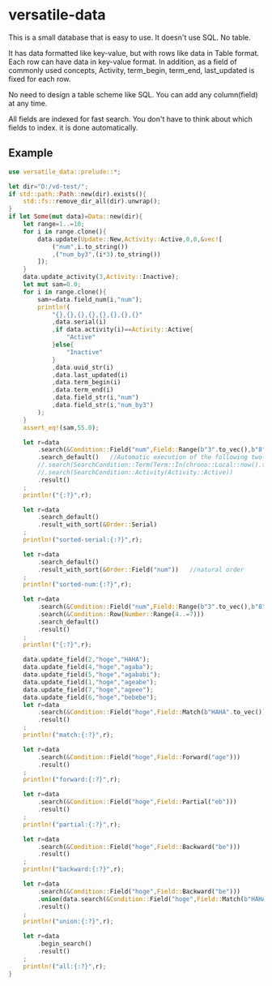 # versatile-data

This is a small database that is easy to use.
It doesn't use SQL.
No table.

It has data formatted like key-value, but with rows like data in Table format. Each row can have data in key-value format.
In addition, as a field of commonly used concepts,
Activity, term_begin, term_end, last_updated
is fixed for each row.

No need to design a table scheme like SQL.
You can add any column(field) at any time.

All fields are indexed for fast search.
You don't have to think about which fields to index. it is done automatically.

## Example

```rust
use versatile_data::prelude::*;

let dir="D:/vd-test/";
if std::path::Path::new(dir).exists(){
    std::fs::remove_dir_all(dir).unwrap();
}
if let Some(mut data)=Data::new(dir){
    let range=1..=10;
    for i in range.clone(){
        data.update(Update::New,Activity::Active,0,0,&vec![
            ("num",i.to_string())
            ,("num_by3",(i*3).to_string())
        ]);
    }
    data.update_activity(3,Activity::Inactive);
    let mut sam=0.0;
    for i in range.clone(){
        sam+=data.field_num(i,"num");
        println!(
            "{},{},{},{},{},{},{},{}"
            ,data.serial(i)
            ,if data.activity(i)==Activity::Active{
                "Active"
            }else{
                "Inactive"
            }
            ,data.uuid_str(i)
            ,data.last_updated(i)
            ,data.term_begin(i)
            ,data.term_end(i)
            ,data.field_str(i,"num")
            ,data.field_str(i,"num_by3")
        );
    }
    assert_eq!(sam,55.0);

    let r=data
        .search(&Condition::Field("num",Field::Range(b"3".to_vec(),b"8".to_vec())))
        .search_default()   //Automatic execution of the following two lines
        //.search(SearchCondition::Term(Term::In(chrono::Local::now().timestamp())))
        //.search(SearchCondition::Activity(Activity::Active))
        .result()
    ;
    println!("{:?}",r);

    let r=data
        .search_default() 
        .result_with_sort(&Order::Serial)
    ;
    println!("sorted-serial:{:?}",r);

    let r=data
        .search_default() 
        .result_with_sort(&Order::Field("num"))   //natural order
    ;
    println!("sorted-num:{:?}",r);

    let r=data
        .search(&Condition::Field("num",Field::Range(b"3".to_vec(),b"8".to_vec())))
        .search(&Condition::Row(Number::Range(4..=7)))
        .search_default()
        .result()
    ;
    println!("{:?}",r);
    
    data.update_field(2,"hoge","HAHA");
    data.update_field(4,"hoge","agaba");
    data.update_field(5,"hoge","agababi");
    data.update_field(1,"hoge","ageabe");
    data.update_field(7,"hoge","ageee");
    data.update_field(6,"hoge","bebebe");
    let r=data
        .search(&Condition::Field("hoge",Field::Match(b"HAHA".to_vec())))
        .result()
    ;
    println!("match:{:?}",r);

    let r=data
        .search(&Condition::Field("hoge",Field::Forward("age")))
        .result()
    ;
    println!("forward:{:?}",r);

    let r=data
        .search(&Condition::Field("hoge",Field::Partial("eb")))
        .result()
    ;
    println!("partial:{:?}",r);

    let r=data
        .search(&Condition::Field("hoge",Field::Backward("be")))
        .result()
    ;
    println!("backward:{:?}",r);

    let r=data
        .search(&Condition::Field("hoge",Field::Backward("be")))
        .union(data.search(&Condition::Field("hoge",Field::Match(b"HAHA".to_vec()))))
        .result()
    ;
    println!("union:{:?}",r);

    let r=data
        .begin_search()
        .result()
    ;
    println!("all:{:?}",r);
}
```